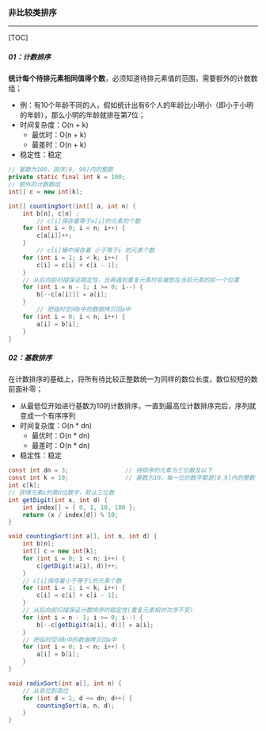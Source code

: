 ### 非比较类排序

------

[TOC]

##### 01：计数排序

​	**统计每个待排元素相同值得个数**，必须知道待排元素值的范围，需要额外的计数数组；

- 例：有10个年龄不同的人，假如统计出有6个人的年龄比小明小（即小于小明的年龄），那么小明的年龄就排在第7位；
- 时间复杂度：O(n + k)
  - 最优时：O(n + k)
  - 最差时：O(n + k)
- 稳定性：稳定

```java
// 基数为100，排序[0, 99]内的整数
private static final int k = 100;  	
// 额外的计数数组
int[] c = new int[k];            

int[] countingSort(int[] a, int n) {
    int b[n], c[n] ;		
		// c[i]保存着等于a[i]的元素的个数
    for (int i = 0; i < n; i++) {
        c[a[i]]++;
    }
		// c[i]桶中保存着 小于等于i 的元素个数
    for (int i = 1; i < k; i++)  {
        c[i] = c[i] + c[i - 1];
    }
   	// 从后向前扫描保证稳定性，当再遇到重复元素时会被放在当前元素的前一个位置
    for (int i = n - 1; i >= 0; i--) {
        b[--c[a[i]]] = a[i];   
    }
		// 把临时空间b中的数据拷贝回a中
    for (int i = 0; i < n; i++) {
        a[i] = b[i];
    }
}
```

##### 02：基数排序

在计数排序的基础上，将所有待比较正整数统一为同样的数位长度，数位较短的数前面补零；

- 从最低位开始进行基数为10的计数排序，一直到最高位计数排序完后，序列就变成一个有序序列
- 时间复杂度：O(n * dn)
  - 最优时：O(n * dn)
  - 最差时：O(n * dn)
- 稳定性：稳定

```java
const int dn = 3;                // 待排序的元素为三位数及以下
const int k = 10;                // 基数为10，每一位的数字都是[0,9]内的整数
int c[k];
// 获得元素x的第d位数字，默认三位数
int getDigit(int x, int d) {
    int index[] = { 0, 1, 10, 100 };    
    return (x / index[d]) % 10;
}

void countingSort(int a[], int n, int d) {
    int b[n];	
    int[] c = new int[k];
    for (int i = 0; i < n; i++) {
        c[getDigit(a[i], d)]++;
    }
	// c[i]保存着小于等于i的元素个数
    for (int i = 1; i < k; i++) {
        c[i] = c[i] + c[i - 1];
    }
	// 从后向前扫描保证计数排序的稳定性(重复元素相对次序不变)
    for (int i = n - 1; i >= 0; i--) {
        b[--c[getDigit(a[i], d)]] = a[i];                     
    }
	// 把临时空间b中的数据拷贝回a中
    for (int i = 0; i < n; i++) {
        a[i] = b[i];
    }
}

void radixSort(int a[], int n) {
    // 从低位到高位
    for (int d = 1; d <= dn; d++) {
     	countingSort(a, n, d);   
    }
}
```

